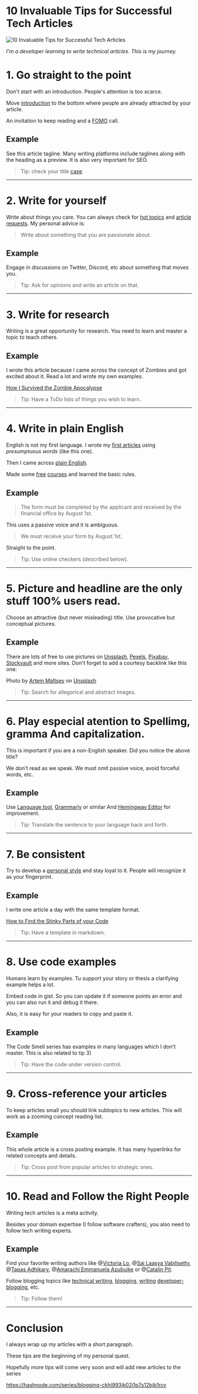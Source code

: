# 10 Invaluable Tips for Successful Tech Articles

![10 Invaluable Tips for Successful Tech Articles](10%20Invaluable%20Tips%20for%20Successful%20Tech%20Articles.jpg)

*I'm a developer learning to write technical articles. This is my journey.*

# 1. Go straight to the point

Don't start with an introduction. People's attention is too scarce.

Move [introduction](https://yoast.com/headlines-taglines/) to the bottom where people are already attracted by your article.

An invitation to keep reading and a [FOMO](https://en.wikipedia.org/wiki/Fear_of_missing_out) call.

## Example

See this article tagline. Many writing platforms include taglines along with the heading as a preview. It is also very important for SEO.

> Tip: check your title [case](https://titlecaseconverter.com/).

* * *

# 2. Write for yourself

Write about things you care. You can always check for [hot topics](https://stackoverflow.com/?tab=hot) and [article requests](https://hashnode.com/rfa). My personal advice is: 
> Write about something that you are passionate about.

## Example

Engage in discussions on Twitter, Discord, etc about something that moves you. 

> Tip: Ask for opinions and write an article on that.

* * *

# 3. Write for research

Writing is a great opportunity for research. You need to learn and master a topic to teach others.

## Example

I wrote this article because I came across the concept of Zombies and got excited about it. Read a lot and wrote my own examples.

[How I Survived the Zombie Apocalypse](https://github.com/mcsee/Software-Design-Articles/tree/main/Articles/TDD/How%20I%20Survived%20the%20Zombie%20Apocalypse/readme.md)

> Tip: Have a ToDo lists of things you wish to learn.

* * *

# 4. Write in plain English

English is not my first language. I wrote my [first articles](https://github.com/mcsee/Software-Design-Articles/tree/main/Articles/Theory/What%20is%20(wrong%20with)%20software/readme.md) using 
*presumptuous words* (like this one). 

Then I came across [plain English](https://en.wikipedia.org/wiki/Plain_English). 

Made some [free](https://developers.google.com/tech-writing) [courses](http://www.ewriteonline.com/) and learned the basic rules.

## Example

> The form must be completed by the applicant and received by the financial office by August 1st.

This uses a passive voice and it is ambiguous.

> We must receive your form by August 1st.

Straight to the point.

> Tip: Use online checkers (described below).

* * *

# 5. Picture and headline are the only stuff 100% users read. 

Choose an attractive (but never misleading) title. Use provocative but conceptual pictures.

## Example

There are lots of free to use pictures on [Unsplash](https://unsplash.com/), [Pexels](https://www.pexels.com/), [Pixabay](https://pixabay.com/), [Stockvault](http://www.stockvault.net/) and more sites.
Don't forget to add a courtesy backlink like this one:

Photo by [Artem Maltsev](https://unsplash.com/@art_maltsev) on [Unsplash](https://unsplash.com/s/photos/magic)

> Tip: Search for allegorical and abstract images.

* * *

# 6. Play especial atention to Spellimg, gramma And capitalization.  

This is important if you are a non-English speaker. Did you notice the above title?

We don't read as we speak.
We must omit passive voice, avoid forceful words, etc.

## Example

Use [Language tool](https://www.languagetool.org/), [Grammarly](https://www.grammarly.com/) or similar And [Hemingway Editor](http://www.hemingwayapp.com/) for improvement.

> Tip: Translate the sentence to your language back and forth.

* * *

# 7. Be consistent

Try to develop a [personal style](https://amarachiazubuike.com/how-to-structure-a-technical-article-ckg9yiy9c01sns9s17jk1aazd) and stay loyal to it. People will recognize it as your fingerprint.

## Example

I write one article a day with the same template format.

[How to Find the Stinky Parts of your Code](https://github.com/mcsee/Software-Design-Articles/tree/main/Articles/Code%20Smells/How%20to%20Find%20the%20Stinky%20parts%20of%20your%20Code/readme.md)

> Tip: Have a template in markdown.

* * *

# 8. Use code examples

Humans learn by examples. Tu support your story or thesis a clarifying example helps a lot.

Embed code in gist. So you can update it if someone points an error and you can also run it and debug it there.

Also, it is easy for your readers to copy and paste it.

## Example

The Code Smell series has examples in many languages which I don't master. This is also related to tip 3)

> Tip: Have the code under version control.

* * *

# 9. Cross-reference your articles

To keep articles small you should link subtopics to new articles. This will work as a zooming concept reading list. 

## Example

This whole article is a cross posting example. It has many hyperlinks for related concepts and details.

> Tip: Cross post from popular articles to strategic ones.

* * *

# 10. Read and Follow the Right People

Writing tech articles is a meta activity. 

Besides your domain expertise (I follow software crafters), you also need to follow tech writing experts.

## Example

Find your favorite writing authors like  @[Victoria Lo](@victoria), @[Sai Laasya Vabilisetty](@Laasya_Setty), @[Tapas Adhikary](@atapas), @[Amarachi Emmanuela Azubuike](@amarachukwu) or @[Catalin Pit](@Catalinpit).

Follow blogging topics like [technical writing](https://hashnode.com/n/technical-writing-1), [blogging](https://hashnode.com/n/blogging), [writing](https://hashnode.com/n/writing) [developer-blogging](https://hashnode.com/n/developer-blogging), etc.

> Tip: Follow them!

* * *

# Conclusion

I always wrap up my articles with a short paragraph.

These tips are the beginning of my personal quest. 

Hopefully more tips will come very soon and will add new articles to the series

https://hashnode.com/series/blogging-ckhl993jk02i1p7s12bjb1rcv